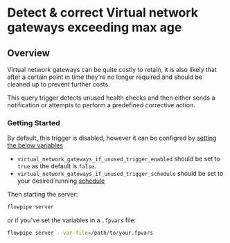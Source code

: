 # Detect & correct Virtual network gateways exceeding max age

## Overview

Virtual network gateways can be quite costly to retain, it is also likely that after a certain point in time they're no longer required and should be cleaned up to prevent further costs.

This query trigger detects unused health checks and then either sends a notification or attempts to perform a predefined corrective action.

### Getting Started

By default, this trigger is disabled, however it can be configred by [setting the below variables](https://flowpipe.io/docs/build/mod-variables#passing-input-variables)
- `virtual_network_gateways_if_unused_trigger_enabled` should be set to `true` as the default is `false`.
- `virtual_network_gateways_if_unused_trigger_schedule` should be set to your desired running [schedule](https://flowpipe.io/docs/flowpipe-hcl/trigger/schedule#more-examples)

Then starting the server:
```sh
flowpipe server
```

or if you've set the variables in a `.fpvars` file:
```sh
flowpipe server --var-file=/path/to/your.fpvars
```